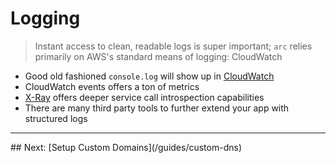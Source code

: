 # Logging

> Instant access to clean, readable logs is super important; `arc` relies primarily on AWS's standard means of logging: CloudWatch

- Good old fashioned `console.log` will show up in [CloudWatch](https://aws.amazon.com/cloudwatch/)
- CloudWatch events offers a ton of metrics
- [X-Ray](https://aws.amazon.com/xray/) offers deeper service call introspection capabilities
- There are many third party tools to further extend your app with structured logs

<hr>
## Next: [Setup Custom Domains](/guides/custom-dns)
